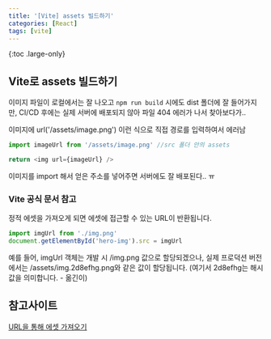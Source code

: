 ```yaml
---
title: '[Vite] assets 빌드하기'
categories: [React]
tags: [vite]
---
```


{:toc .large-only}

## Vite로 assets 빌드하기

이미지 파일이 로컬에서는 잘 나오고 `npm run build` 시에도 dist 폴더에 잘 들어가지만, CI/CD 후에는 실제 서버에 배포되지 않아 파일 404 에러가 나서 찾아보다가..

이미지에 url('/assets/image.png') 이런 식으로 직접 경로를 입력하여서 에러남

```js
import imageUrl from '/assets/image.png' //src 폴더 안의 assets

return <img url={imageUrl} />
```

이미지를 import 해서 얻은 주소를 넣어주면 서버에도 잘 배포된다.. ㅠ

### Vite 공식 문서 참고

정적 에셋을 가져오게 되면 에셋에 접근할 수 있는 URL이 반환됩니다.

```js
import imgUrl from './img.png'
document.getElementById('hero-img').src = imgUrl
```

예를 들어, imgUrl 객체는 개발 시 /img.png 값으로 할당되겠으나, 실제 프로덕션 버전에서는 /assets/img.2d8efhg.png와 같은 값이 할당됩니다. (여기서 2d8efhg는 해시 값을 의미합니다. - 옮긴이)

## 참고사이트

[URL을 통해 에셋 가져오기](https://ko.vitejs.dev/guide/assets.html#importing-asset-as-url)
